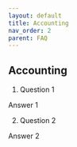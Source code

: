 ```yaml
---
layout: default
title: Accounting
nav_order: 2
parent: FAQ
---
```


## Accounting

1. Question 1

 Answer 1

2. Question 2

 Answer 2